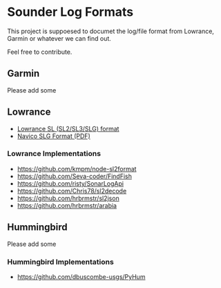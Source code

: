 # Sounder Log Formats

This project is suppoesed to documet the log/file format from 
Lowrance, Garmin or whatever we can find out.

Feel free to contribute.

## Garmin
Please add some

## Lowrance
- [Lowrance SL (SL2/SL3/SLG) format](lowrance/sl-format.md)
- [Navico SLG Format (PDF)](https://www.memotech.franken.de/FileFormats/Navico_SLG_Format.pdf)

### Lowrance Implementations
- https://github.com/kmpm/node-sl2format
- https://github.com/Seva-coder/FindFish
- https://github.com/risty/SonarLogApi
- https://github.com/Chris78/sl2decode
- https://github.com/hrbrmstr/sl2json
- https://github.com/hrbrmstr/arabia


## Hummingbird
Please add some
### Hummingbird Implementations
- https://github.com/dbuscombe-usgs/PyHum
